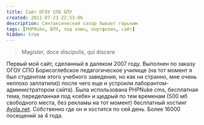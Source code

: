 ```yaml
---
title: Сайт ОГОУ СПО БПУ
created: 2011-07-23 22:53:06
description: Синтаксический сахар бывает горьким
tags: [PHPNuke, БПУ, под ключ, портфолио, сайт]
hidden: true
---
```


> Magister, doce discipulis, qui discere

Первый мой сайт, сделанный в далеком 2007 году. Выполнен по заказу ОГОУ СПО Борисоглебское 
педагогическое училище (на тот момент я был студентом этого учебного заведения, но как ни странно, 
мне очень неплохо заплатили)) после чего еще и устроили лаборантом-администратором сайта). 
Была использована PHPNuke cms, бесплатная тема, переделанная под «себя» и щедрый по тем временам 
(500 мб свободного места, без рекламы на тот момент) бесплатный хостинг [Ayola.net](http://ayola.net/).
Собственно где он и хостится по сей день. Более 16000 посещений за 4 года.


